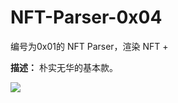 # NFT-Parser-0x04

编号为0x01的 NFT Parser，渲染 NFT +

**描述：** 朴实无华的基本款。

![](https://tva1.sinaimg.cn/large/008i3skNgy1grl21laz9yj31be0u07dm.jpg)
